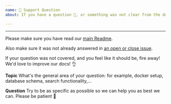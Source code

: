 ```yaml
---
name: 🤗 Support Question
about: If you have a question 💬, or something was not clear from the docs!

---
```


<!-- ^ Click "Preview" for a nicer view! ^
We primarily use GitHub as an issue tracker. If however you're encountering an issue not covered in the docs, we may be able to help! -->

---

Please make sure you have read our [main Readme](https://github.com/numerique-gouv/publish).

Also make sure it was not already answered in [an open or close issue](https://github.com/numerique-gouv/publish/issues).

If your question was not covered, and you feel like it should be, fire away! We'd love to improve our docs! 👌

**Topic**
What's the general area of your question: for example, docker setup, database schema, search functionality,...

**Question**
Try to be as specific as possible so we can help you as best we can. Please be patient 🙏
